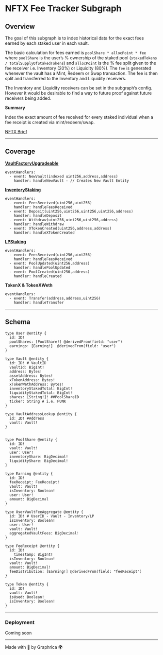 # NFTX Fee Tracker Subgraph


## Overview

The goal of this subgraph is to index historical data for the exact fees earned by each staked user in each vault.

The basic calculation for fees earned is `poolShare * allocPoint * fee` where `poolShare` is the user’s % ownership of the staked pool (`stakedTokens / totalSupplyOfStakedTokens`) and `allocPoint` is the % fee split given to the fee receiver i.e. Inventory (20%) or Liquidity (80%). The `fee` is generated whenever the vault has a Mint, Redeem or Swap transaction. The fee is then split and transferred to the Inventory and Liquidity receivers.

The Inventory and Liquidity receivers can be set in the subgraph’s config. However it would be desirable to find a way to future proof against future receivers being added.

**Summary**

Index the exact amount of fee received for every staked individual when a fee receipt is created via mint/redeem/swap.

[NFTX Brief](https://nftx.notion.site/Subgraph-Fee-Split-Tracking-cd12c15d0dff4f22981a01e0ca268646)

___
## Coverage

[**VaultFactoryUpgradeable**](https://github.com/NFTX-project/nftx-protocol-v2/blob/master/contracts/solidity/NFTXVaultFactoryUpgradeable.sol)
```
eventHandlers:
  - event: NewVault(indexed uint256,address,address)
    handler: handleNewVault - // Creates New Vault Entity

```
[**InventoryStaking**](https://github.com/NFTX-project/nftx-protocol-v2/blob/master/contracts/solidity/NFTXInventoryStaking.sol)
```
eventHandlers:
  - event: FeesReceived(uint256,uint256)
    handler: handleFeesReceived
  - event: Deposit(uint256,uint256,uint256,uint256,address)
    handler: handleDeposit
  - event: Withdraw(uint256,uint256,uint256,address)
    handler: handleWithdraw
  - event: XTokenCreated(uint256,address,address)
    handler: handleXTokenCreated
```

[**LPStaking**](https://github.com/NFTX-project/nftx-protocol-v2/blob/master/contracts/solidity/NFTXLPStaking.sol)

```
eventHandlers:
  - event: FeesReceived(uint256,uint256)
    handler: handleFeesReceived
  - event: PoolUpdated(uint256,address)
    handler: handlePoolUpdated
  - event: PoolCreated(uint256,address)
    handler: handleCreated
```

**TokenX & TokenXWeth**

```
eventHandlers:
  - event: Transfer(address,address,uint256)
    handler: handleTransfer
```
___
## Schema

```
type User @entity {
  id: ID!
  poolShares: [PoolShare!] @derivedFrom(field: "user")
  earnings: [Earning!]  @derivedFrom(field: "user")
}

type Vault @entity {
  id: ID! # VaultID
  vaultId: BigInt!
  address: Bytes!
  assetAddress: Bytes!
  xTokenAddress: Bytes!
  xTokenWethAddress: Bytes!
  inventoryStakedTotal: BigInt!
  liquidityStakedTotal: BigInt!
  shares: [String!]! ##PoolShareID
  ticker: String # i.e. PUNK
}

type VaultAddressLookup @entity {
  id: ID! #Address
  vault: Vault!
}


type PoolShare @entity {
  id: ID!
  vault: Vault!
  user: User!
  inventoryShare: BigDecimal!
  liquidityShare: BigDecimal!
}

type Earning @entity {
  id: ID!
  feeReceipt: FeeReceipt!
  vault: Vault!
  isInventory: Boolean!
  user: User!
  amount: BigDecimal
}

type UserVaultFeeAggregate @entity {
  id: ID! # UserID - Vault - Inventory/LP
  isInventory: Boolean!
  user: User!
  vault: Vault!
  aggregatedVaultFees: BigDecimal!
}

type FeeReceipt @entity {
  id: ID!
	timestamp: BigInt!
  isInventory: Boolean!
  vault: Vault!
  amount: BigDecimal!
  feeDistribution: [Earning!] @derivedFrom(field: "feeReceipt")
}

type Token @entity {
  id: ID!
  vault: Vault!
  isUsed: Boolean!
  isInventory: Boolean!
}
```
___
### Deployment

Coming soon

___

Made with 💚 by Graphrica 🌍
